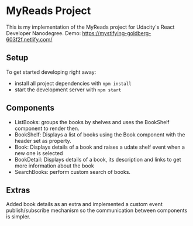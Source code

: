 # MyReads Project

This is my implementation of the MyReads project for Udacity's React Developer Nanodegree.
Demo: https://mystifying-goldberg-603f2f.netlify.com/

## Setup

To get started developing right away:

* install all project dependencies with `npm install`
* start the development server with `npm start`

## Components

* ListBooks: groups the books by shelves and uses the BookShelf component to render then.
* BookShelf: Displays a list of books using the Book component with the header set as property.
* Book: Displays details of a book and raises a udate shelf event when a new one is selected
* BookDetail: Displays details of a book, its description and links to get more information about the book
* SearchBooks: perform custom search of books.

## Extras

Added book details as an extra and implemented a custom event publish/subscribe mechanism so the communication between components is simpler.